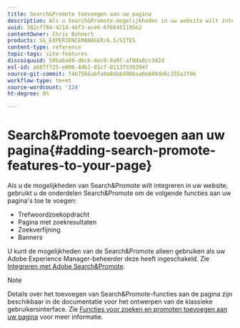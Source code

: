 ```yaml
---
title: Search&Promote toevoegen aan uw pagina
description: Als u Search&Promote-mogelijkheden in uw website wilt integreren, gebruikt u de Search&Promote om trefwoordzoekacties, pagina met zoekresultaten, verfijnde zoekopdrachten en bannerfuncties aan uw pagina toe te voegen
uuid: 382cf784-4214-4bf3-ace6-6f66451195e2
contentOwner: Chris Bohnert
products: SG_EXPERIENCEMANAGER/6.5/SITES
content-type: reference
topic-tags: site-features
discoiquuid: 50ba6a09-d6cb-4ec0-8a0f-af0da8cc3d2d
exl-id: a687f725-e006-4db1-81cf-011375303947
source-git-commit: f4b7566abfa0a8dbb490baa0e849de6c355a3f06
workflow-type: tm+mt
source-wordcount: '124'
ht-degree: 0%

---
```


# Search&amp;Promote toevoegen aan uw pagina{#adding-search-promote-features-to-your-page}

Als u de mogelijkheden van Search&amp;Promote wilt integreren in uw website, gebruikt u de onderdelen Search&amp;Promote om de volgende functies aan uw pagina&#39;s toe te voegen:

* Trefwoordzoekopdracht
* Pagina met zoekresultaten
* Zoekverfijning
* Banners

U kunt de mogelijkheden van de Search&amp;Promote alleen gebruiken als uw Adobe Experience Manager-beheerder deze heeft ingeschakeld. Zie [Integreren met Adobe Search&amp;Promote](/help/sites-administering/search-and-promote.md).

>[!NOTE]
>
>Details over het toevoegen van Search&amp;Promote-functies aan de pagina zijn beschikbaar in de documentatie voor het ontwerpen van de klassieke gebruikersinterface. Zie [Functies voor zoeken en promoten toevoegen aan uw pagina](/help/sites-classic-ui-authoring/classic-feature-search-promote.md) voor meer informatie.
